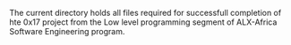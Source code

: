 The current directory holds all files required for successfull completion of hte 0x17 project from the Low level programming segment of ALX-Africa Software Engineering program.